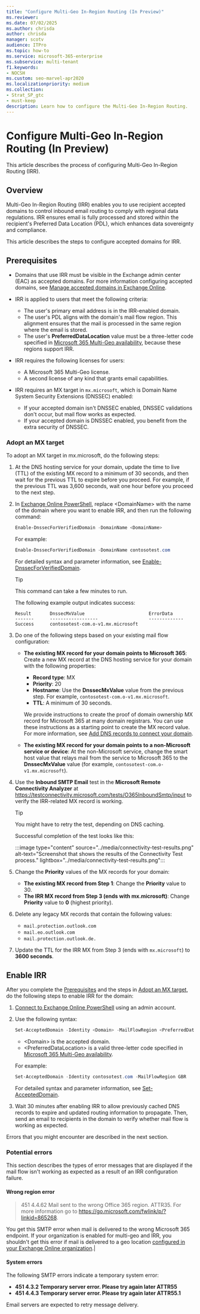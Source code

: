 ```yaml
---
title: "Configure Multi-Geo In-Region Routing (In Preview)"
ms.reviewer:
ms.date: 07/02/2025
ms.author: chrisda
author: chrisda
manager: scotv
audience: ITPro
ms.topic: how-to
ms.service: microsoft-365-enterprise
ms.subservice: multi-tenant
f1.keywords:
- NOCSH
ms.custom: seo-marvel-apr2020
ms.localizationpriority: medium
ms.collection: 
- Strat_SP_gtc
- must-keep
description: Learn how to configure the Multi-Geo In-Region Routing.
---
```


# Configure Multi-Geo In-Region Routing (In Preview)

This article describes the process of configuring Multi-Geo In-Region Routing (IRR).

## Overview

Multi-Geo In-Region Routing (IRR) enables you to use recipient accepted domains to control inbound email routing to comply with regional data regulations. IRR ensures email is fully processed and stored within the recipient's Preferred Data Location (PDL), which enhances data sovereignty and compliance.

This article describes the steps to configure accepted domains for IRR.

## Prerequisites

- Domains that use IRR must be visible in the Exchange admin center (EAC) as accepted domains. For more information configuring accepted domains, see [Manage accepted domains in Exchange Online](/exchange/mail-flow-best-practices/manage-accepted-domains/manage-accepted-domains).

- IRR is applied to users that meet the following criteria:
  - The user's primary email address is in the IRR-enabled domain.
  - The user's PDL aligns with the domain's mail flow region. This alignment ensures that the mail is processed in the same region where the email is stored.
  - The user's **PreferredDataLocation** value must be a three-letter code specified in [Microsoft 365 Multi-Geo availability](microsoft-365-multi-geo.md#microsoft-365-multi-geo-availability), because these regions support IRR.

- IRR requires the following licenses for users:
  - A Microsoft 365 Multi-Geo license.
  - A second license of any kind that grants email capabilities.

- IRR requires an MX target in `mx.microsoft`, which is Domain Name System Security Extensions (DNSSEC) enabled:
  - If your accepted domain isn't DNSSEC enabled, DNSSEC validations don't occur, but mail flow works as expected.
  - If your accepted domain is DNSSEC enabled, you benefit from the extra security of DNSSEC.

### Adopt an MX target

To adopt an MX target in mx.microsoft, do the following steps:

1. At the DNS hosting service for your domain, update the time to live (TTL) of the existing MX record to a minimum of 30 seconds, and then wait for the previous TTL to expire before you proceed. For example, if the previous TTL was 3,600 seconds, wait one hour before you proceed to the next step.

2. In [Exchange Online PowerShell](/microsoft-365/enterprise/administering-exchange-online-multi-geo?view=o365-worldwide#connect-directly-to-a-geo-location-using-exchange-online-powershell), replace \<DomainName\> with the name of the domain where you want to enable IRR, and then run the following command:

   ```powershell
   Enable-DnssecForVerifiedDomain -DomainName <DomainName>
   ```

   For example:

   ```powershell
   Enable-DnssecForVerifiedDomain -DomainName contosotest.com
   ```

   For detailed syntax and parameter information, see [Enable-DnssecForVerifiedDomain](/powershell/module/exchange/enable-dnssecforverifieddomain).

   > [!TIP]
   > This command can take a few minutes to run.

   The following example output indicates success:

   ```console
   Result       DnssecMxValue                        ErrorData
   -------      ------------------                   -------------
   Success      contosotest-com.o-v1.mx.microsoft    
   ```

3. Do one of the following steps based on your existing mail flow configuration:
   - **The existing MX record for your domain points to Microsoft 365**: Create a new MX record at the DNS hosting service for your domain with the following properties:
     - **Record type**: MX
     - **Priority**: 20
     - **Hostname**: Use the **DnssecMxValue** value from the previous step. For example, `contosotest-com.o-v1.mx.microsoft`.
     - **TTL**: A minimum of 30 seconds.

      We provide instructions to create the proof of domain ownership MX record for Microsoft 365 at many domain registrars. You can use these instructions as a starting point to create the MX record value. For more information, see [Add DNS records to connect your domain](/Microsoft-365/admin/get-help-with-domains/create-dns-records-at-any-dns-hosting-provider).

   - **The existing MX record for your domain points to a non-Microsoft service or device**: At the non-Microsoft service, change the smart host value that relays mail from the service to Microsoft 365 to the **DnssecMxValue** value (for example, `contosotest-com.o-v1.mx.microsoft`).

4. Use the **Inbound SMTP Email** test in the **Microsoft Remote Connectivity Analyzer** at <https://testconnectivity.microsoft.com/tests/O365InboundSmtp/input> to verify the IRR-related MX record is working.

   > [!TIP]
   > You might have to retry the test, depending on DNS caching.

   Successful completion of the test looks like this:

   :::image type="content" source="../media/connectivity-test-results.png" alt-text="Screenshot that shows the results of the Connectivity Test process." lightbox="../media/connectivity-test-results.png":::

5. Change the **Priority** values of the MX records for your domain:
   - **The existing MX record from Step 1**: Change the **Priority** value to 30.
   - **The IRR MX record from Step 3 (ends with mx.microsoft)**:  Change **Priority** value to **0** (highest priority).

6. Delete any legacy MX records that contain the following values:
   - `mail.protection.outlook.com`
   - `mail.eo.outlook.com`
   - `mail.protection.outlook.de.`

7. Update the TTL for the IRR MX from Step 3 (ends with `mx.microsoft`) to **3600 seconds**.

## Enable IRR

After you complete the [Prerequisites](#prerequisites) and the steps in [Adopt an MX target](#adopt-an-mx-target), do the following steps to enable IRR for the domain:

1. [Connect to Exchange Online PowerShell](/microsoft-365/enterprise/administering-exchange-online-multi-geo?view=o365-worldwide#connect-directly-to-a-geo-location-using-exchange-online-powershell) using an admin account.

2. Use the following syntax:

   ```powershell
   Set-AcceptedDomain -Identity <Domain> -MailFlowRegion <PreferredDataLocation>
   ```

   - \<Domain\> is the accepted domain.
   - \<PreferredDataLocation\> is a valid three-letter code specified in [Microsoft 365 Multi-Geo availability](microsoft-365-multi-geo.md#microsoft-365-multi-geo-availability).

   For example:

   ```powershell
   Set-AcceptedDomain -Identity contosotest.com -MailFlowRegion GBR
   ```

   For detailed syntax and parameter information, see [Set-AcceptedDomain](/powershell/module/exchange/set-accepteddomain).

3. Wait 30 minutes after enabling IRR to allow previously cached DNS records to expire and updated routing information to propagate. Then, send an email to recipients in the domain to verify whether mail flow is working as expected.

Errors that you might encounter are described in the next section.

### Potential errors

This section describes the types of error messages that are displayed if the mail flow isn't working as expected as a result of an IRR configuration failure.

#### Wrong region error

> 451 4.4.62 Mail sent to the wrong Office 365 region. ATTR35. For more information go to <https://go.microsoft.com/fwlink/p/?linkid=865268>.

You get this SMTP error when mail is delivered to the wrong Microsoft 365 endpoint. If your organization is enabled for multi-geo and IRR, you shouldn't get this error if mail is delivered to a geo location [configured in your Exchange Online organization](administering-exchange-online-multi-geo#view-the-available-geo-locations-that-are-configured-in-your-exchange-online-organization.md).|

#### System errors

The following SMTP errors indicate a temporary system error:

- **451 4.3.2 Temporary server error. Please try again later ATTR55**
- **451 4.4.3 Temporary server error. Please try again later ATTR55.1**

Email servers are expected to retry message delivery.
